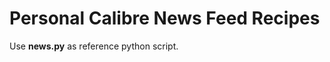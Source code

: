 Personal Calibre News Feed Recipes
==================================

Use **news.py** as reference python script. 
